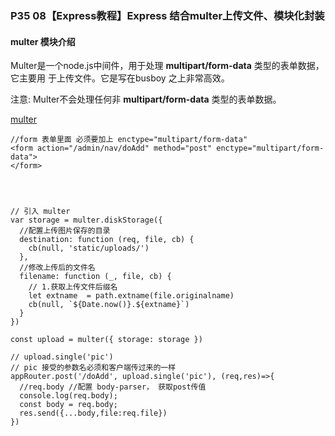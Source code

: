 ### P35 08【Express教程】Express 结合multer上传文件、模块化封装

#### multer 模块介绍

Multer是一个node.js中间件，用于处理 **multipart/form-data** 类型的表单数据，它主要用
于上传文件。它是写在busboy 之上非常高效。

注意: Multer不会处理任何非 **multipart/form-data** 类型的表单数据。

[multer](https://www.npmjs.com/package/multer)

```
//form 表单里面 必须要加上 enctype="multipart/form-data"
<form action="/admin/nav/doAdd" method="post" enctype="multipart/form-data">
</form>




// 引入 multer
var storage = multer.diskStorage({
  //配置上传图片保存的目录
  destination: function (req, file, cb) {
    cb(null, 'static/uploads/') 
  },
  //修改上传后的文件名
  filename: function (_, file, cb) {
    // 1.获取上传文件后缀名
    let extname  = path.extname(file.originalname)
    cb(null, `${Date.now()}.${extname}`)
  }
})

const upload = multer({ storage: storage })

// upload.single('pic') 
// pic 接受的参数名必须和客户端传过来的一样 
appRouter.post('/doAdd', upload.single('pic'), (req,res)=>{
  //req.body //配置 body-parser， 获取post传值 
  console.log(req.body);
  const body = req.body;
  res.send({...body,file:req.file})
})

```